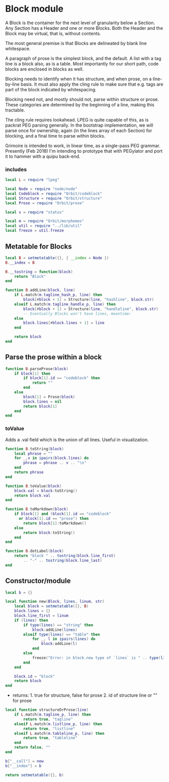 # Block module

   A Block is the container for the next level of granularity below
 a Section. Any Section has a Header and one or more Blocks. Both the
 Header and the Block may be virtual, that is, without contents.


 The most general premise is that Blocks are delineated by blank line
 whitespace. 



 A paragraph of prose is the simplest block, and the default.  A list with
 a tag line is a block also, as is a table.  Most importantly for our short
 path, code blocks are enclosed in blocks as well.


 Blocking needs to identify when it has structure, and when prose, on a 
 line-by-line basis.  It must also apply the cling rule to make sure that
 e.g. tags are part of the block indicated by whitespacing. 
 
 Blocking need not, and mostly should not, parse within structure or prose.
 These categories are determined by the beginning of a line, making this
 tractable. 
 
 The cling rule requires lookahead. LPEG is quite capable of this, as is 
 packrat PEG parsing generally.  In the bootstrap implementation, we will
 parse once for ownership, again (in the lines array of each Section) for
 blocking, and a final time to parse within blocks. 


 Grimoire is intended to work, in linear time, as a single-pass PEG
 grammar.  Presently (Feb 2018) I'm intending to prototype that with 
 PEGylator and port it to hammer with a quipu back-end. 


### includes

```lua
local L = require "lpeg"

local Node = require "node/node"
local Codeblock = require "Orbit/codeblock"
local Structure = require "Orbit/structure"
local Prose = require "Orbit/prose"

local s = require "status"

local m = require "Orbit/morphemes"
local util = require "../lib/util"
local freeze = util.freeze
```
## Metatable for Blocks

```lua
local B = setmetatable({}, { __index = Node })
B.__index = B

B.__tostring = function(block) 
    return "Block"
end

function B.addLine(block, line)
    if L.match(m.tagline_hash_p, line) then
        block[#block + 1] = Structure(line, "hashline", block.str)
    elseif L.match(m.tagline_handle_p, line) then
        block[#block + 1] = Structure(line, "handleline", block.str)
        -- Eventually Blocks won't have lines, meantime:
    else
        block.lines[#block.lines + 1] = line
    end

    return block
end
```
## Parse the prose within a block

```lua
function B.parseProse(block)
    if block[1] then
        if block[1].id == "codeblock" then
            return ""
        end
    else
        block[1] = Prose(block)
        block.lines = nil
        return block[1]
    end
end
```
### toValue

 Adds a .val field which is the union of all lines.
 Useful in visualization. 

```lua
function B.toString(block)
    local phrase = ""
    for _,v in ipairs(block.lines) do
        phrase = phrase .. v .. "\n"
    end
    return phrase
end

function B.toValue(block)
    block.val = block:toString()
    return block.val
end

function B.toMarkdown(block)
    if block[1] and (block[1].id == "codeblock"
      or block[1].id == "prose") then
        return block[1]:toMarkdown()
    else
        return block:toString()
    end
end

function B.dotLabel(block)
    return "block " .. tostring(block.line_first) 
        .. "-" .. tostring(block.line_last)
end
```
## Constructor/module

```lua
local b = {}

local function new(Block, lines, linum, str)
    local block = setmetatable({}, B)
    block.lines = {}
    block.line_first = linum
    if (lines) then 
        if type(lines) == "string" then
            block:addLine(lines)
        elseif type(lines) == "table" then
            for _, l in ipairs(lines) do
                block:addLine(l)
            end
        else
            freeze("Error: in block.new type of `lines` is " .. type(lines))
        end
    end

    block.id = "block"
    return block
end
```

 - returns: 
        1. true for structure, false for prose
        2. id of structure line or "" for prose


```lua
local function structureOrProse(line)
    if L.match(m.tagline_p, line) then
        return true, "tagline"
    elseif L.match(m.listline_p, line) then
        return true, "listline"
    elseif L.match(m.tableline_p, line) then
        return true, "tableline"
    end
    return false, ""
end

b["__call"] = new
b["__index"] = b

return setmetatable({}, b)
```
